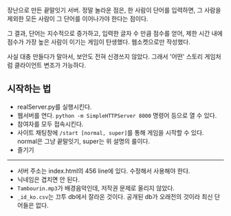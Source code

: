 장난으로 만든 끝말잇기 서버. 정말 놀라운 점은, 한 사람이 단어를 입력하면, 그 사람을 제외한 모든 사람이 그 단어를 이어나가야 한다는 점이다. 

그 결과, 단어는 지수적으로 증가하고, 입력한 글자 수 만큼 점수를 얻어, 제한 시간 내에 점수가 가장 높은 사람이 이기는 게임이 탄생했다.
웹소켓으로만 작성했다. 

사실 대충 만들다가 말아서, 보안도 전혀 신경쓰지 않았다. 그래서 '어떤' 스토리 게임처럼 클라이언트 변조가 가능하다.

## 시작하는 법
- realServer.py를 실행시킨다.
- 웹서버를 연다. <code>python -m SimpleHTTPServer 8000</code> 명령어 등으로 열 수 있다.
- 참여자를 모두 접속시킨다.
- 사이트 채팅창에 <code>/start [normal, super]</code>를 통해 게임을 시작할 수 있다. normal은 그냥 끝말잇기, super는 위 설명의 룰이다.
- 즐기기
___

- 서버 주소는 index.html의 456 line에 있다. 수정해서 사용해야 한다.
- 닉네임은 겹치면 안 된다.
- <code>Tambourin.mp3</code>가 배경음악인데, 저작권 문제로 올리지 않았다.
- <code>_id_ko.csv</code>는 끄투 db에서 잘라온 것이다. 공개된 db가 오래전의 것이라 최신 단어들은 없다.
